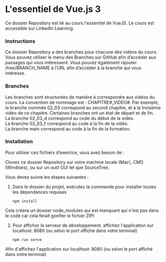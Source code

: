 # L'essentiel de Vue.js 3

Ce dossier Repository est lié au cours l'essentiel de VueJS. Le cours est accessible sur LinkedIn Learning. 


### Instructions 

Ce dossier Repository a des branches pour chacune des vidéos du cours. Vous pouvez utiliser le menu des Branches sur GitHub afin d’accéder aux passages qui vous intéressent. Vous pouvez également rajouter /tree/BRANCH_NAME à l’URL afin d’accéder à la branche qui vous intéresse. 

### Branches 

Les branches sont structurées de manière à correspondre aux vidéos du cours. La convention de nommage est : CHAPITRE#_VIDEO#. 
Par exemple, la branche nommée 02_03 correspond au second chapitre, et à la troisième vidéo de ce chapitre. Certaines branches ont un état de départ et de fin.  
La branche 02_03_d correspond au code du début de la vidéo.  
La branche 02_03_f correspond au code à la fin de la vidéo.  
La branche main correspond au code à la fin de la formation. 

### Installation 

Pour utiliser ces fichiers d’exercice, vous avez besoin de : 

Clonez ce dossier Repository sur votre machine locale (Mac), CMD (Windows), ou sur un outil GUI tel que SourceTree. 

Vous devez suivre les étapes suivantes :

1. Dans le dossier du projet, exécutez la commande pour installer toutes les dépendances requises

    ```
    npm install
    ```

Cela créera un dossier node_modules qui est manquant qui n'est pas dans le code car cela ferait gonfler le fichier ZIP)

2. Pour afficher le serveur de développement. affichez l'application sur localhost: 8080 (ou selon le port affiché dans votre terminal)

    ```
    npm run serve
    ```

Afin d'affichez l'application sur localhost: 8080 (ou selon le port affiché dans votre terminal)
